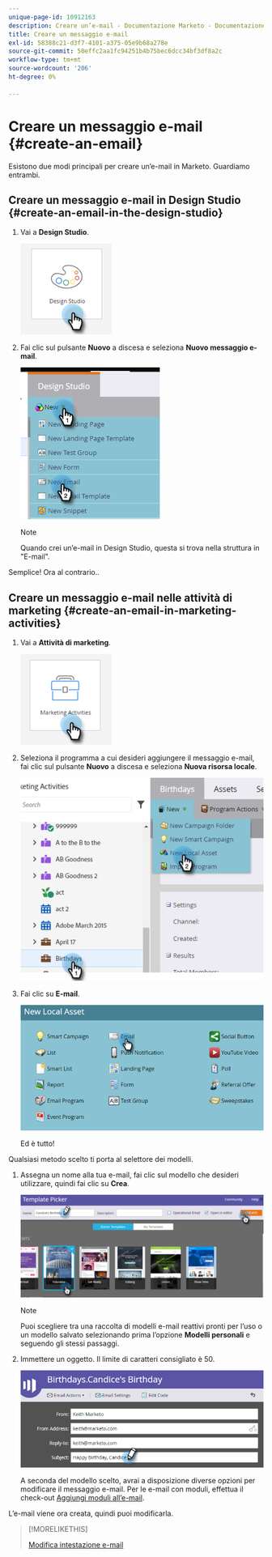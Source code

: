 ```yaml
---
unique-page-id: 10912163
description: Creare un’e-mail - Documentazione Marketo - Documentazione del prodotto
title: Creare un messaggio e-mail
exl-id: 58388c21-d3f7-4101-a375-05e9b68a278e
source-git-commit: 50effc2aa1fc94251b4b75bec6dcc34bf3df8a2c
workflow-type: tm+mt
source-wordcount: '206'
ht-degree: 0%

---
```


# Creare un messaggio e-mail {#create-an-email}

Esistono due modi principali per creare un’e-mail in Marketo. Guardiamo entrambi.

## Creare un messaggio e-mail in Design Studio {#create-an-email-in-the-design-studio}

1. Vai a **Design Studio**.

   ![](assets/create-an-email-1.png)

1. Fai clic sul pulsante **Nuovo** a discesa e seleziona **Nuovo messaggio e-mail**.

   ![](assets/create-an-email-2.png)

   >[!NOTE]
   >
   >Quando crei un’e-mail in Design Studio, questa si trova nella struttura in &quot;E-mail&quot;.

Semplice! Ora al contrario..

## Creare un messaggio e-mail nelle attività di marketing {#create-an-email-in-marketing-activities}

1. Vai a **Attività di marketing**.

   ![](assets/create-an-email-3.png)

1. Seleziona il programma a cui desideri aggiungere il messaggio e-mail, fai clic sul pulsante **Nuovo** a discesa e seleziona **Nuova risorsa locale**.

   ![](assets/create-an-email-4.png)

1. Fai clic su **E-mail**.

   ![](assets/create-an-email-5.png)

   Ed è tutto!

Qualsiasi metodo scelto ti porta al selettore dei modelli.

1. Assegna un nome alla tua e-mail, fai clic sul modello che desideri utilizzare, quindi fai clic su **Crea**.

   ![](assets/create-an-email-6.png)

   >[!NOTE]
   >
   >Puoi scegliere tra una raccolta di modelli e-mail reattivi pronti per l’uso o un modello salvato selezionando prima l’opzione **Modelli personali** e seguendo gli stessi passaggi.

1. Immettere un oggetto. Il limite di caratteri consigliato è 50.

   ![](assets/create-an-email-7.png)

   A seconda del modello scelto, avrai a disposizione diverse opzioni per modificare il messaggio e-mail. Per le e-mail con moduli, effettua il check-out [Aggiungi moduli all’e-mail](/help/marketo/product-docs/email-marketing/general/email-editor-2/add-modules-to-your-email.md).

L’e-mail viene ora creata, quindi puoi modificarla.

>[!MORELIKETHIS]
>
>[Modifica intestazione e-mail](/help/marketo/product-docs/email-marketing/general/creating-an-email/edit-your-email-header.md)
